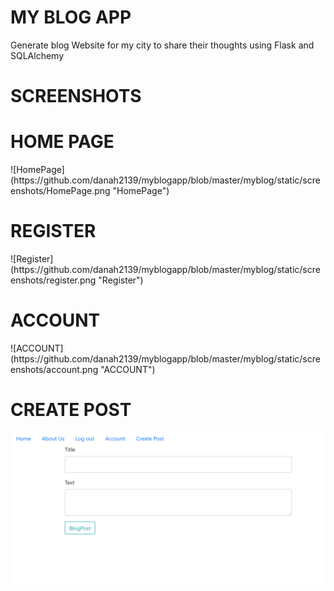 # MY BLOG APP

Generate blog Website for my city to share their thoughts
using Flask and SQLAlchemy  <br>

# SCREENSHOTS

<h1> HOME PAGE </h1>
![HomePage](https://github.com/danah2139/myblogapp/blob/master/myblog/static/screenshots/HomePage.png "HomePage")
<br>

<h1> REGISTER </h1>
![Register](https://github.com/danah2139/myblogapp/blob/master/myblog/static/screenshots/register.png "Register")
<br> 

<h1> ACCOUNT </h1>
![ACCOUNT](https://github.com/danah2139/myblogapp/blob/master/myblog/static/screenshots/account.png "ACCOUNT")

<h1> CREATE POST </h1>

![CREATE POST](https://github.com/danah2139/myblogapp/blob/master/myblog/static/screenshots/createPost.png "CREATE POST")


